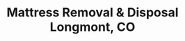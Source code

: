 ---
layout: location.njk
title: "Mattress Removal & Disposal Longmont, CO"
metaDescription: "Eco-friendly mattress removal in Longmont, Colorado. Boulder County tech hub approved service with Colorado recycling facility support. Book online today."
permalink: "/mattress-removal/colorado/boulder/longmont/"
coordinates: [40.1672, -105.1019]
city: "Longmont"
state: "Colorado"
zipCodes: ["80501", "80502", "80503", "80504"]
parentMetro: "Boulder"

neighborhoods:
  - name: "Harvest Junction"
    zipCodes: ["80501"]
  - name: "Fox Hill"
    zipCodes: ["80503"]
  - name: "Quail Ridge"
    zipCodes: ["80503"]
  - name: "Fox Meadows"
    zipCodes: ["80503"]
  - name: "Creekside"
    zipCodes: ["80503"]
  - name: "Historic East Side"
    zipCodes: ["80501"]
  - name: "Centennial Park"
    zipCodes: ["80501"]
  - name: "Kensington Park"
    zipCodes: ["80501"]
  - name: "Mill Village"
    zipCodes: ["80504"]
  - name: "Spring Valley"
    zipCodes: ["80504"]
  - name: "Sugarmill Farms"
    zipCodes: ["80504"]
  - name: "Fox Creek Farms"
    zipCodes: ["80504"]
  - name: "Summer Hawk"
    zipCodes: ["80504"]
  - name: "Provenance"
    zipCodes: ["80503"]
  - name: "Wolf Creek"
    zipCodes: ["80503"]
  - name: "Union Reservoir"
    zipCodes: ["80501"]
  - name: "Stoney Ridge"
    zipCodes: ["80502"]
  - name: "Shadow Grass"
    zipCodes: ["80502"]

pricing:
  singleMattress: 125
  doubleMattress: 155
  tripleMattress: 180
  popular: "doubleMattress"

nearbyCities:
  - name: "Boulder"
    distance: 16
    slug: "boulder"
    isSuburb: false
  - name: "Lafayette"
    distance: 12
    slug: "lafayette"
    isSuburb: true
  - name: "Louisville"
    distance: 14
    slug: "louisville"
    isSuburb: true
  - name: "Superior"
    distance: 18
    slug: "superior"
    isSuburb: true
  - name: "Westminster"
    distance: 22
    slug: "denver/westminster"
    isSuburb: true
  - name: "Broomfield"
    distance: 15
    slug: "denver/broomfield"
    isSuburb: true

localRegulations: "Longmont follows Boulder County mattress disposal regulations requiring proper handling through licensed waste services. The city's waste management system channels large items to Front Range Landfill in Erie, but specialized mattress recycling requires coordination with our licensed removal service and Colorado in-house recycling facility."

pageContent:
  heroDescription: "Professional mattress removal in Longmont, Colorado. Expert pickup service throughout Fox Hill, Harvest Junction, and all Longmont neighborhoods. Next-day removal with full Boulder County compliance and tech community coordination."
  
  aboutService: "Longmont's premier mattress removal service, expertly serving this thriving Boulder County tech hub of 99,000 residents. From Fox Hill's luxury developments to Harvest Junction's modern communities, we provide specialized pickup throughout Longmont's 18+ distinct neighborhoods. Our team coordinates with the city's growing technology workforce and diverse residential areas, handling everything from historic East Side homes to new Fox Creek Farms developments. We ensure full Boulder County compliance while supporting Longmont's sustainability goals through our in-house Colorado recycling facility that processes 100% of collected mattresses."
  
  serviceAreasIntro: "Professional mattress pickup throughout Longmont's diverse neighborhoods, from tech-focused communities to historic districts:"
  
  regulationsCompliance: "Our Longmont team ensures full compliance with Boulder County regulations, coordinating with city waste services requirements while providing proper disposal documentation for your records and supporting local environmental standards."
  
  environmentalImpact: "Longmont's technology sector leadership and Boulder County's environmental mission align perfectly with our in-house Colorado recycling facility operations. Every Longmont mattress contributes to material recovery - steel springs become new manufacturing materials, foam transforms into carpet padding for Front Range construction, and fabric converts to insulation products. This local processing supports Colorado jobs while reducing landfill impact on Boulder County's pristine environment, perfectly supporting both technology innovation values and regional sustainability goals."
  
  howItWorksScheduling: "Next-day pickup available throughout Longmont with coordination for tech company housing, new residential developments, and established neighborhood requirements."
  
  howItWorksService: "Our licensed Longmont team handles removal from any location, managing everything from Fox Hill luxury condos to Harvest Junction apartments to historic East Side homes with professional efficiency and respect for community standards."
  
  howItWorksDisposal: "All Longmont mattresses are processed through our Colorado in-house recycling facility for responsible material recovery, supporting both Boulder County environmental leadership and Longmont's technology sector sustainability initiatives."
  
  sidebarStats:
    mattressesRemoved: "2,247"

reviews:
  count: "312"
  featured:
    - author: "Michael C."
      text: "Perfect timing for our Fox Hill condo renovation. Team arrived exactly as scheduled and navigated the parking restrictions without issues. Professional service that fits Longmont's quality standards."
      neighborhood: "Fox Hill"
    - author: "Sarah K."
      text: "Needed mattress removal from our Harvest Junction apartment during a quick relocation for work. Called Tuesday, they came Wednesday afternoon. Great responsiveness for busy tech professionals."
      neighborhood: "Harvest Junction"
    - author: "David M."
      text: "Historic East Side home pickup went smoothly. Team was respectful of our older property and handled the narrow staircase perfectly. Appreciated the eco-friendly recycling approach."
      neighborhood: "Historic East Side"

faqs:
  - question: "Do you service all Longmont neighborhoods and developments?"
    answer: "Yes, we provide pickup service throughout Longmont including Fox Hill, Harvest Junction, Quail Ridge, Fox Meadows, Creekside, and all residential areas from historic East Side to newest developments."
  
  - question: "Can you handle tech company housing and corporate relocations?"
    answer: "Absolutely. We work with Longmont's many technology companies and understand the unique scheduling needs of tech professionals during relocations and housing transitions."
  
  - question: "What's your pricing for mattress removal in Longmont?"
    answer: "Single mattress removal is $125, two mattresses for $155, and three mattresses for $180. Pricing is transparent with no hidden fees or surprise charges."
  
  - question: "Do you pick up from apartment complexes and condos?"
    answer: "Yes, we regularly service Longmont apartments and condos, including Fox Hill developments, Harvest Junction complexes, and properties throughout the city. We coordinate with property management and handle access requirements."
  
  - question: "How quickly can you remove mattresses in Longmont?"
    answer: "We offer next-day pickup throughout Longmont year-round. Schedule online or call 720-263-6094 for quick scheduling that works with busy professional schedules."
  
  - question: "What happens to mattresses after pickup in Longmont?"
    answer: "Every mattress goes to our Colorado in-house recycling facility where materials are completely recycled - steel springs, foam, and fabrics all find new purposes instead of entering Boulder County landfills."
  
  - question: "Are you licensed for mattress removal in Boulder County?"
    answer: "Yes, we maintain all required licensing and insurance for safe, compliant mattress removal throughout Longmont and Boulder County, including coordination with city waste management systems."
  
  - question: "Do you handle luxury housing and high-end developments?"
    answer: "Absolutely. Our team regularly handles luxury properties in areas like Fox Hill and Creekside, understanding the service standards expected in Longmont's premium residential communities."

localInfo:
  landmarks: ["IBM Campus", "Harvest Junction", "Union Reservoir", "Downtown Longmont", "St. Vrain State Park"]
  recyclingPartners: ["Western Disposal Materials Management", "Eco-Cycle CHaRM Boulder", "Colorado In-House Recycling Facility", "Front Range Landfill Erie"]
  servicesDescription: "Serving all Longmont neighborhoods from Fox Hill luxury developments to historic East Side homes, with specialized support for technology sector housing and Boulder County residential communities."
---